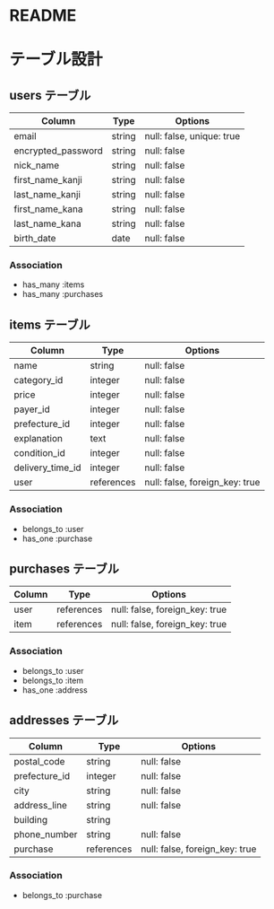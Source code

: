 # README

# テーブル設計

## users テーブル

| Column             | Type     | Options                  |
| ------------------ | -------- | ------------------------ |
| email              | string   | null: false, unique: true|
| encrypted_password | string   | null: false              |
| nick_name          | string   | null: false              |
| first_name_kanji   | string   | null: false              |
| last_name_kanji    | string   | null: false              |
| first_name_kana    | string   | null: false              |
| last_name_kana     | string   | null: false              |
| birth_date         | date     | null: false              |

### Association

- has_many :items
- has_many :purchases



## items テーブル

| Column            | Type       | Options                        |
| ----------------- | ---------- | ------------------------------ |
| name              | string     | null: false                    |
| category_id       | integer    | null: false                    |
| price             | integer    | null: false                    |
| payer_id          | integer    | null: false                    |
| prefecture_id     | integer    | null: false                    |
| explanation       | text       | null: false                    |
| condition_id      | integer    | null: false                    |
| delivery_time_id  | integer    | null: false                    |
| user              | references | null: false, foreign_key: true |

### Association

- belongs_to :user
- has_one :purchase



## purchases テーブル

| Column     | Type       | Options                        |
| ---------- | ---------- | ------------------------------ |
| user       | references | null: false, foreign_key: true |
| item       | references | null: false, foreign_key: true |


### Association

- belongs_to :user
- belongs_to :item
- has_one :address



## addresses テーブル

| Column             | Type       | Options                        |
| ------------------ | ---------- | ------------------------------ |
| postal_code        | string     | null: false                    |
| prefecture_id      | integer    | null: false                    |
| city               | string     | null: false                    |
| address_line       | string     | null: false                    |
| building           | string     |                                |
| phone_number       | string     | null: false                    |
| purchase           | references | null: false, foreign_key: true |

### Association

- belongs_to :purchase
